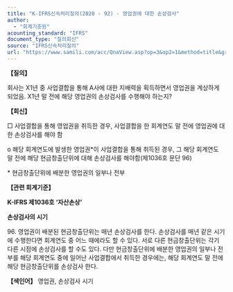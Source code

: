 ```yaml
---
title: "K-IFRS신속처리질의(2020 - 92) - 영업권에 대한 손상검사"
author:
  - "회계기준원"
acounting_standard: "IFRS"
document_type: "질의회신"
source: "IFRS신속처리질의"
url: "https://www.samili.com/acc/QnaView.asp?op=3&op2=1&method=title&group=2124-15;1&orgcode=3&searchword=&page=25&code=K%2DIFRS%EC%8B%A0%EC%86%8D%EC%B2%98%EB%A6%AC%EC%A7%88%EC%9D%98%2D92%3A202012"
---
```

**【질의】**

  

회사는 X1년 중 사업결합을 통해 A사에 대한 지배력을 획득하면서 영업권을 계상하게 되었음. X1년 말 전에 해당 영업권의 손상검사를 수행해야 하는지?

  
  

**【회신】**

  

□ 사업결합을 통해 영업권을 취득한 경우, 사업결합을 한 회계연도 말 전에 영업권에 대한 손상검사를 해야 함

o 해당 회계연도에 발생한 영업권\*이 사업결합을 통해 취득된 경우, 그 해당 회계연도 말 전에 해당 현금창출단위에 대해 손상검사를 해야함(제1036호 문단 96)

\* 현금창출단위에 배분한 영업권의 일부나 전부

  
  

**【관련 회계기준】**

  

**K-IFRS 제1036호 ‘자산손상’**

  

**손상검사의 시기**

  

96\. 영업권이 배분된 현금창출단위는 매년 손상검사를 한다. 손상검사를 매년 같은 시기에 수행한다면 회계연도 중 어느 때에라도 할 수 있다. 서로 다른 현금창출단위는 각기 다른 시점에 손상검사를 할 수도 있다. 다만 현금창출단위에 배분한 영업권의 일부나 전부를 해당 회계연도 중에 일어난 사업결합에서 취득한 경우에는, 해당 회계연도 말 전에 해당 현금창출단위를 손상검사 한다.

  
  

**【색인어】** 영업권, 손상검사 시기
